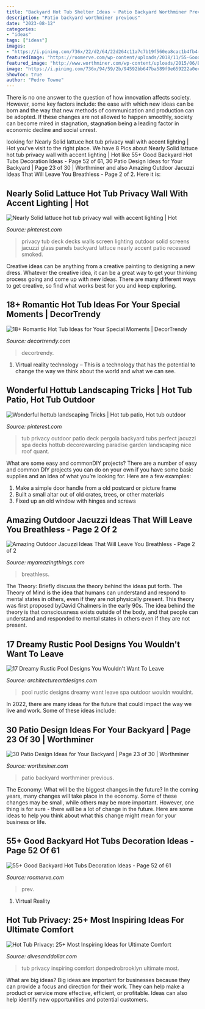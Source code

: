 ```yaml
---
title: "Backyard Hot Tub Shelter Ideas ~ Patio Backyard Worthminer Previous"
description: "Patio backyard worthminer previous"
date: "2023-08-12"
categories:
- "ideas"
tags: ["ideas"]
images:
- "https://i.pinimg.com/736x/22/d2/64/22d264c11a7c7b19f560ea8cac1b4fb4--hot-tub-privacy-privacy-walls.jpg"
featuredImage: "https://roomerve.com/wp-content/uploads/2018/11/55-Good-Backyard-Hot-Tubs-Decoration-Ideas-52.jpg"
featured_image: "http://www.worthminer.com/wp-content/uploads/2015/06/Backyard-Patio-Design-Idea-19.jpg"
image: "https://i.pinimg.com/736x/94/59/2b/94592bb647ba589f9e659222a0ec4e5c.jpg"
ShowToc: true
author: "Pedro Towne"
---
```



There is no one answer to the question of how innovation affects society. However, some key factors include: the ease with which new ideas can be born and the way that new methods of communication and production can be adopted. If these changes are not allowed to happen smoothly, society can become mired in stagnation, stagnation being a leading factor in economic decline and social unrest.

	

		
looking for Nearly Solid lattuce hot tub privacy wall with accent lighting | Hot you've visit to the right place. We have 8 Pics about Nearly Solid lattuce hot tub privacy wall with accent lighting | Hot like 55+ Good Backyard Hot Tubs Decoration Ideas - Page 52 of 61, 30 Patio Design Ideas for Your Backyard | Page 23 of 30 | Worthminer and also Amazing Outdoor Jacuzzi Ideas That Will Leave You Breathless - Page 2 of 2. Here it is:
		
    
## Nearly Solid Lattuce Hot Tub Privacy Wall With Accent Lighting | Hot

<img loading=lazy src="https://i.pinimg.com/736x/22/d2/64/22d264c11a7c7b19f560ea8cac1b4fb4--hot-tub-privacy-privacy-walls.jpg" onerror="this.onerror=null;this.src='https://tse1.mm.bing.net/th?id=OIP.83r3bdlQvjF-1-JiZFddGwHaFA&amp;pid=15.1';" alt="Nearly Solid lattuce hot tub privacy wall with accent lighting | Hot">

_Source: pinterest.com_

>privacy tub deck decks walls screen lighting outdoor solid screens jacuzzi glass panels backyard lattuce nearly accent patio recessed smoked. 

	

Creative ideas can be anything from a creative painting to designing a new dress. Whatever the creative idea, it can be a great way to get your thinking process going and come up with new ideas. There are many different ways to get creative, so find what works best for you and keep exploring.

    
## 18+ Romantic Hot Tub Ideas For Your Special Moments | DecorTrendy

<img loading=lazy src="https://decortrendy.com/wp-content/uploads/2020/02/Romantic-Hot-Tub-18.jpg" onerror="this.onerror=null;this.src='https://tse2.mm.bing.net/th?id=OIP.KALVIFG92lNKqjha5mhWygHaLH&amp;pid=15.1';" alt="18+ Romantic Hot Tub Ideas for Your Special Moments | DecorTrendy">

_Source: decortrendy.com_

>decortrendy. 

	

1. Virtual reality technology – This is a technology that has the potential to change the way we think about the world and what we can see.

    
## Wonderful Hottub Landscaping Tricks | Hot Tub Patio, Hot Tub Outdoor

<img loading=lazy src="https://i.pinimg.com/736x/94/59/2b/94592bb647ba589f9e659222a0ec4e5c.jpg" onerror="this.onerror=null;this.src='https://tse1.mm.bing.net/th?id=OIP.U4yB6SNHSsWiiXArVOmDOgHaLG&amp;pid=15.1';" alt="Wonderful hottub landscaping Tricks | Hot tub patio, Hot tub outdoor">

_Source: pinterest.com_

>tub privacy outdoor patio deck pergola backyard tubs perfect jacuzzi spa decks hottub decorewarding paradise garden landscaping nice roof quant. 

	

What are some easy and commonDIY projects?
There are a number of easy and common DIY projects you can do on your own if you have some basic supplies and an idea of what you’re looking for. Here are a few examples:
1. Make a simple door handle from a old postcard or picture frame
2. Built a small altar out of old crates, trees, or other materials
3. Fixed up an old window with hinges and screws

    
## Amazing Outdoor Jacuzzi Ideas That Will Leave You Breathless - Page 2 Of 2

<img loading=lazy src="https://myamazingthings.com/wp-content/uploads/2017/04/round-tub.jpg" onerror="this.onerror=null;this.src='https://tse4.mm.bing.net/th?id=OIP.4W5fpM2MN5KFRndNmIuNWQHaE8&amp;pid=15.1';" alt="Amazing Outdoor Jacuzzi Ideas That Will Leave You Breathless - Page 2 of 2">

_Source: myamazingthings.com_

>breathless. 

	

The Theory: Briefly discuss the theory behind the ideas put forth.
The Theory of Mind is the idea that humans can understand and respond to mental states in others, even if they are not physically present. This theory was first proposed byDavid Chalmers in the early 90s. The idea behind the theory is that consciousness exists outside of the body, and that people can understand and responded to mental states in others even if they are not present.

    
## 17 Dreamy Rustic Pool Designs You Wouldn&#039;t Want To Leave

<img loading=lazy src="https://www.architectureartdesigns.com/wp-content/uploads/2015/11/17-Dreamy-Rustic-Pool-Designs-You-Wouldnt-Want-To-Leave-7-630x419.jpg" onerror="this.onerror=null;this.src='https://tse1.mm.bing.net/th?id=OIP.fIopDStGUhA8aGUyUUijGAHaE7&amp;pid=15.1';" alt="17 Dreamy Rustic Pool Designs You Wouldn&#039;t Want To Leave">

_Source: architectureartdesigns.com_

>pool rustic designs dreamy want leave spa outdoor wouldn wouldnt. 

	

In 2022, there are many ideas for the future that could impact the way we live and work. Some of these ideas include:

    
## 30 Patio Design Ideas For Your Backyard | Page 23 Of 30 | Worthminer

<img loading=lazy src="http://www.worthminer.com/wp-content/uploads/2015/06/Backyard-Patio-Design-Idea-19.jpg" onerror="this.onerror=null;this.src='https://tse2.mm.bing.net/th?id=OIP.2m462wxZvLddiOkSwSDq-QHaJ4&amp;pid=15.1';" alt="30 Patio Design Ideas for Your Backyard | Page 23 of 30 | Worthminer">

_Source: worthminer.com_

>patio backyard worthminer previous. 

	

The Economy: What will be the biggest changes in the future?
In the coming years, many changes will take place in the economy. Some of these changes may be small, while others may be more important. However, one thing is for sure - there will be a lot of change in the future. Here are some ideas to help you think about what this change might mean for your business or life.

    
## 55+ Good Backyard Hot Tubs Decoration Ideas - Page 52 Of 61

<img loading=lazy src="https://roomerve.com/wp-content/uploads/2018/11/55-Good-Backyard-Hot-Tubs-Decoration-Ideas-52.jpg" onerror="this.onerror=null;this.src='https://tse3.mm.bing.net/th?id=OIP.ELkO-xQakprsABDVocjvDgHaE7&amp;pid=15.1';" alt="55+ Good Backyard Hot Tubs Decoration Ideas - Page 52 of 61">

_Source: roomerve.com_

>prev. 

	

1. Virtual Reality 

    
## Hot Tub Privacy: 25+ Most Inspiring Ideas For Ultimate Comfort

<img loading=lazy src="https://www.divesanddollar.com/wp-content/uploads/2019/07/hot-tub-privacy-16.jpg" onerror="this.onerror=null;this.src='https://tse1.mm.bing.net/th?id=OIP.NDhXhuiJJzY14N1m9K1A-gHaLG&amp;pid=15.1';" alt="Hot Tub Privacy: 25+ Most Inspiring Ideas for Ultimate Comfort">

_Source: divesanddollar.com_

>tub privacy inspiring comfort donpedrobrooklyn ultimate most. 

	

What are big ideas?
Big ideas are important for businesses because they can provide a focus and direction for their work. They can help make a product or service more effective, efficient, or profitable. Ideas can also help identify new opportunities and potential customers.


